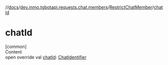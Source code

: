 //[docs](../../../index.md)/[dev.inmo.tgbotapi.requests.chat.members](../index.md)/[RestrictChatMember](index.md)/[chatId](chat-id.md)



# chatId  
[common]  
Content  
open override val [chatId](chat-id.md): [ChatIdentifier](../../dev.inmo.tgbotapi.types/-chat-identifier/index.md)  



